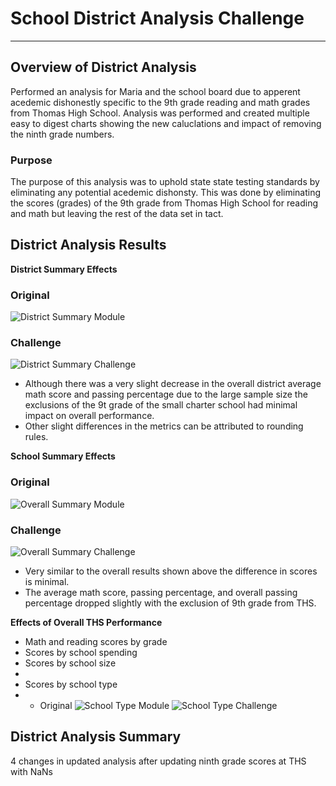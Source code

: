 # School District Analysis Challenge
---
## Overview of District Analysis
Performed an analysis for Maria and the school board due to apperent acedemic dishonestly specific to the 9th grade reading and math grades from Thomas High School.   Analysis was performed and created multiple easy to digest charts showing the new caluclations and impact of removing the ninth grade numbers.

### Purpose
The purpose of this analysis was to uphold state state testing standards by eliminating any potential acedemic dishonsty.   This was done by eliminating the scores (grades) of the 9th grade from Thomas High School for reading and math but leaving the rest of the data set in tact.

## District Analysis Results

**District Summary Effects**
### Original
![District Summary Module](https://user-images.githubusercontent.com/84201082/126900977-dc25b7e8-3b26-41cc-a93e-dcdf67853920.png)

### Challenge 
![District Summary Challenge](https://user-images.githubusercontent.com/84201082/126900743-18df86ed-eb0c-4da6-bc7f-d65eb67bb2ad.png)

  * Although there was a very slight decrease in the overall district average math score and passing percentage due to the large sample size the exclusions of the 9t grade of the small charter school had minimal impact on overall performance.
  * Other slight differences in the metrics can be attributed to rounding rules.
  
**School Summary Effects**
### Original
![Overall Summary Module](https://user-images.githubusercontent.com/84201082/126901289-667c5000-dd8b-40b0-b79a-d16969030f34.png)

### Challenge
![Overall Summary Challenge](https://user-images.githubusercontent.com/84201082/126901302-0093fd6f-84b0-4624-909e-8ff2463c2455.png)

  * Very similar to the overall results shown above the difference in scores is minimal.
  * The average math score, passing percentage, and overall passing percentage dropped slightly with the exclusion of 9th grade from THS.

**Effects of Overall THS Performance**
  * Math and reading scores by grade
  * Scores by school spending
  * Scores by school size
  *
  * Scores by school type
  * * Original
![School Type Module](https://user-images.githubusercontent.com/84201082/126901663-9bbf172c-c14a-4fa1-8c75-665526501cad.png)
![School Type Challenge](https://user-images.githubusercontent.com/84201082/126901672-a5fb7331-87f2-42c9-8c92-2087d56f9c16.png)



## District Analysis Summary
4 changes in updated analysis after updating ninth grade scores at THS with NaNs 
